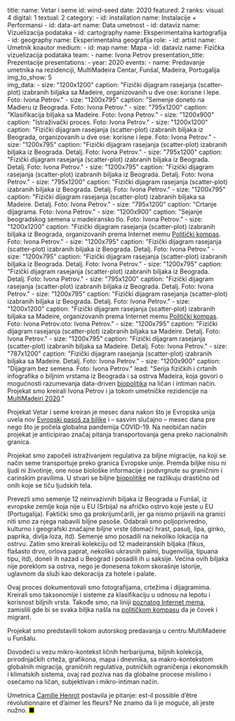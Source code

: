 title: 
    name: Vetar i seme
id: wind-seed
date: 2020
featured: 2
ranks:
    visual: 4
    digital: 1
    textual: 2
category: 
    - id: installation
      name: Instalacije + Performansi
    - id: data-art
      name: Data umetnost
    - id: dataviz
      name: Vizuelizacija podataka
    - id: cartography
      name: Eksperimentalna kartografija
    - id: geography
      name: Eksperimentalna geografija
role:
    - id: artist
      name: Umetnik koautor
medium:
    - id: map
      name: Mapa
    - id: dataviz
      name: Fizička vizuelizacija podataka
team:
    - name: Ivona Petrov
presentation_title: Prezentacije
presentations:
    - year: 2020
      events:
        - name: <span class='italic-style'>Predavanje umetnika na rezidenciji</span>, MultiMadeira Centar, Funšal, Madeira, Portugalija 
img_to_show: 5       
img_data:
    - size: "1200x1200"
      caption: "Fizički dijagram rasejanja (scatter-plot) izabranih biljaka sa Madeire, organizovanih u dve ose: korisne i lepe. Foto: Ivona Petrov."
    - size: "1200x795"
      caption: "Semenje doneto na Madieru iz Beograda. Foto: Ivona Petrov."
    - size: "795x1200"
      caption: "Klasifikacija biljaka sa Madeire. Foto: Ivona Petrov."
    - size: "1200x900"
      caption: "Istraživački proces. Foto: Ivona Petrov."
    - size: "1200x1200"
      caption: "Fizički dijagram rasejanja (scatter-plot) izabranih biljaka iz Beograda, organizovanih u dve ose: korisne i lepe. Foto: Ivona Petrov."
    - size: "1200x795"
      caption: "Fizički dijagram rasejanja (scatter-plot) izabranih biljaka iz Beograda. Detalj. Foto: Ivona Petrov."
    - size: "795x1200"
      caption: "Fizički dijagram rasejanja (scatter-plot) izabranih biljaka iz Beograda. Detalj. Foto: Ivona Petrov."
    - size: "1200x795"
      caption: "Fizički dijagram rasejanja (scatter-plot) izabranih biljaka iz Beograda. Detalj. Foto: Ivona Petrov."
    - size: "795x1200"
      caption: "Fizički dijagram rasejanja (scatter-plot) izabranih biljaka iz Beograda. Detalj. Foto: Ivona Petrov."
    - size: "1200x795"
      caption: "Fizički dijagram rasejanja (scatter-plot) izabranih biljaka sa Madeire. Detalj. Foto: Ivona Petrov."
    - size: "795x1200"
      caption: "Crtanje dijagrama. Foto: Ivona Petrov."
    - size: "1200x900"
      caption: "Sejanje beogradskog semena u madeiransko tlo. Foto: Ivona Petrov."
    - size: "1200x1200"
      caption: "Fizički dijagram rasejanja (scatter-plot) izabranih biljaka iz Beograda, organizovanih prema Internet memu <a href='https://knowyourmeme.com/memes/political-compass' target='_blank'>Politički kompas</a>. Foto: Ivona Petrov."
    - size: "1200x795"
      caption: "Fizički dijagram rasejanja (scatter-plot) izabranih biljaka iz Beograda. Detalj. Foto: Ivona Petrov."
    - size: "1200x795"
      caption: "Fizički dijagram rasejanja (scatter-plot) izabranih biljaka iz Beograda. Detalj. Foto: Ivona Petrov."
    - size: "1200x795"
      caption: "Fizički dijagram rasejanja (scatter-plot) izabranih biljaka iz Beograda. Detalj. Foto: Ivona Petrov."
    - size: "795x1200"
      caption: "Fizički dijagram rasejanja (scatter-plot) izabranih biljaka iz Beograda. Detalj. Foto: Ivona Petrov."
    - size: "1200x795"
      caption: "Fizički dijagram rasejanja (scatter-plot) izabranih biljaka iz Beograda. Detalj. Foto: Ivona Petrov."
    - size: "1200x1200"
      caption: "Fizički dijagram rasejanja (scatter-plot) izabranih biljaka sa Madeire, organizovanih prema Internet memu <a href='https://knowyourmeme.com/memes/political-compass' target='_blank'>Politički kompas</a>. Foto: Ivona Petrov.oto: Ivona Petrov."
    - size: "1200x795"
      caption: "Fizički dijagram rasejanja (scatter-plot) izabranih biljaka sa Madeire. Detalj. Foto: Ivona Petrov."
    - size: "1200x795"
      caption: "Fizički dijagram rasejanja (scatter-plot) izabranih biljaka sa Madeire. Detalj. Foto: Ivona Petrov."
    - size: "787x1200"
      caption: "Fizički dijagram rasejanja (scatter-plot) izabranih biljaka sa Madeire. Detalj. Foto: Ivona Petrov."
    - size: "1200x900"
      caption: "Dijagram bez semena. Foto: Ivona Petrov."
lead: "Serija fizičkih i crtanih infografika o biljnim vrstama iz Beograda i sa ostrva Madeira, koja govori o mogućnosti razumevanja <span class='italic-style'>data-driven</span> <a href='https://en.wikipedia.org/wiki/Biopolitics' target='_blank'>biopolitika</a> na ličan i intiman način. Projekat smo kreirali Ivona Petrov i ja tokom umetničke rezidencije na <a href='https://www.multimadeira.com/' target='_blank'>MultiMadeiri 2020</a>."

Projekat <span class='italic-style'>Vetar i seme</span> kreiran je mesec dana nakon što je Evropska unija uvela nov <a href='https://www.europarl.europa.eu/doceo/document/E-9-2019-003753_EN.html' target='_blank'>Evropski pasoš za biljke</a> i – sasvim slučajno – mesec dana pre nego što je počela globalna pandemija COVID-19. Na neobičan način projekat je anticipirao značaj pitanja transportovanja gena preko nacionalnih granica. 

Projekat smo započeli istraživanjem regulativa za biljne migracije, na koji se način seme transportuje preko granica Evropske unije. Premda biljke nisu ni ljudi ni životinje, one nose biološke informacije i podvrgnute su graničnim i carinskim pravilima. U stvari se biljne <a href='https://en.wikipedia.org/wiki/Biopolitics' target='_blank'>biopolitike</a> ne razlikuju drastično od onih koje se tiču ljudskih tela.  

Prevezli smo semenje 12 neinvazivnih biljaka iz Beograda u Funšal, iz evropske zemlje koja nije u EU (Srbija) na afričko ostrvo koje jeste u EU (Portugalija). Faktički smo ga prokrijumčarili, jer ga nismo prijavili na granici niti smo za njega nabavili biljne pasoše. Odabrali smo poljoprivredno, kulturno i geografski značajne biljne vrste (domaći hrast, pasulj, lipa, ginko, paprika, divlja loza, itd). Semenje smo posadili na nekoliko lokacija na ostrvu. Zatim smo kreirali kolekciju od 12 madeiranskih biljaka (fikus, flašasto drvo, orlova paprat, nekoliko ukrasnih palmi, bugenvilija, tipuana tipu, itd), doneli ih nazad u Beograd i posadili ih u saksije. Većina ovih biljaka nije poreklom sa ostrva, nego je donesena tokom skorašnje istorije, uglavnom da služi kao dekoracija za hotele i palate.  

Ovaj proces dokumentovali smo fotografijama, crtežima i dijagramima. Kreirali smo taksonomije i sisteme za klasifikaciju u odnosu na lepotu i korisnost biljnih vrsta. Takođe smo, na liniji <a href='https://knowyourmeme.com/memes/political-compass' target='_blank'>poznatog Internet mema</a>, zamislili gde bi se svaka biljka našla na <a href='https://www.politicalcompass.org/' target='_blank'>političkom kompasu</a> da je čovek i migrant.

Projekat smo predstavili tokom autorskog predavanja u centru MultiMadeire u Funšalu.

Dovodeći u vezu mikro-kontekst ličnih herbarijuma, biljnih kolekcija, prirodnjačkih crteža, grafikona, mapa i dnevnika, sa makro-kontekstom globalnih migracija, graničnih regulativa, putničkih ograničenja i ekonomskih i klimatskih sistema, ovaj rad poziva nas da globalne procese mislimo i osećamo na ličan, subjektivan i mikro-intiman način. 

Umetnica <a href='https://www.camillehenrot.fr/fr/work/61/est-il-possible-detre-revolutionnaire-et-daimer-les-fleurs' target='_blank'>Camille Henrot</a> postavila je pitanje: <span class='italic-style'>est-il possible d’être révolutionnaire et d’aimer les fleurs?</span> Ne znamo da li je moguće, ali <span class='italic-style'>jeste</span> nužno. <mark>&#9632;</mark>